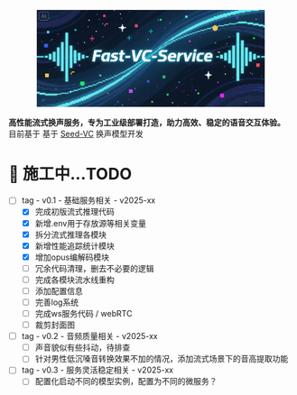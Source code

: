 <p align="center">
    <img src="https://raw.githubusercontent.com/Leroll/fast-vc-service/main/asserts/cover.PNG" alt="repo cover" width=80%>
</p>

**高性能流式换声服务，专为工业级部署打造，助力高效、稳定的语音交互体验。**  
目前基于 基于 [Seed-VC](https://github.com/Plachtaa/seed-vc) 换声模型开发  


# 🚧 施工中...TODO
- [ ] tag - v0.1 - 基础服务相关 - v2025-xx
    - [x] 完成初版流式推理代码 
    - [x] 新增.env用于存放源等相关变量
    - [x] 拆分流式推理各模块
    - [x] 新增性能追踪统计模块
    - [x] 增加opus编解码模块
    - [ ] 冗余代码清理，删去不必要的逻辑
    - [ ] 完成各模块流水线重构
    - [ ] 添加配置信息
    - [ ] 完善log系统
    - [ ] 完成ws服务代码 / webRTC
    - [ ] 裁剪封面图
- [ ] tag - v0.2 - 音频质量相关 -  v2025-xx
    - [ ] 声音貌似有些抖动，待排查
    - [ ] 针对男性低沉嗓音转换效果不加的情况，添加流式场景下的音高提取功能
- [ ] tag - v0.3 - 服务灵活稳定相关 - v2025-xx
    - [ ] 配置化启动不同的模型实例，配置为不同的微服务？